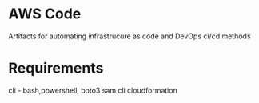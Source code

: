# AWS Code
Artifacts for automating infrastrucure as code and DevOps ci/cd methods

# Requirements
cli - bash,powershell, boto3
sam cli
cloudformation
